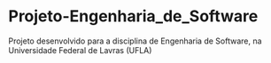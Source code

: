 # Projeto-Engenharia_de_Software
Projeto desenvolvido para a disciplina de Engenharia de Software, na Universidade Federal de Lavras (UFLA)
